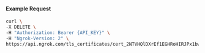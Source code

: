 
#### Example Request
```bash
curl \
-X DELETE \
-H "Authorization: Bearer {API_KEY}" \
-H "Ngrok-Version: 2" \
https://api.ngrok.com/tls_certificates/cert_2NTVHQlDXrEf1EGHRoHIRJPx1bw
